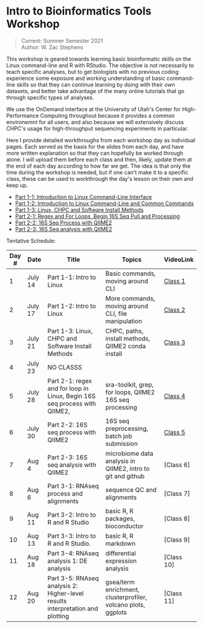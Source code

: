 # Intro to Bioinformatics Tools Workshop
> Current: Summer Semester 2021 \
> Author: W. Zac Stephens

This workshop is geared towards learning basic bioinformatic skills on the Linux command-line and R with RStudio. The objective is not necessarily to teach specific analyses, but to get biologists with no previous coding experience some exposure and working understanding of basic command-line skills so that they can continue learning by doing with their own datasets, and better take advantage of the many online tutorials that go through specific types of analyses.

We use the OnDemand interface at the University of Utah's Center for High-Performance Computing throughout because it provides a common environemnt for all users, and also because we will extensively discuss CHPC's usage for high-throughput sequencing experiments in particular.

Here I provide detailed workthroughs from each workshop day
as individual pages. Each served as the basis for the slides from each day, and have more written explanation so that they can hopefully be worked through alone. I will upload them before each class and then, likely, update them at the end of each day according to how far we get. The idea is that only the time during the workshop is needed, but if one can't make it to a specific class, these can be used to workthrough the day's lesson on their own and keep up.

- [Part 1-1: Introduction to Linux Command-Line Interface](https://github.com/wzacs1/BioinfWorkshop/blob/master/Workthroughs/Part1-1_IntroToLinuxCLI.md)
- [Part 1-2: Introduction to Linux Command-Line and Common Commands](https://github.com/wzacs1/BioinfWorkshop/blob/master/Workthroughs/Part1-2_IntroToLinux.md)
- [Part 1-3: Linux, CHPC and Software Install Methods](https://github.com/wzacs1/BioinfWorkshop/blob/master/Workthroughs/Part1-3_CHPCandLinuxContinued.md)
- [Part 2-1: Regex and For Loops, Begin 16S Seq Pull and Processing](https://github.com/wzacs1/BioinfWorkshop/blob/master/Workthroughs/Part2-1_SRAPull_16SseqProcessQiiime2.md)
- [Part 2-2: 16S Seq Process with QIIME2](https://github.com/wzacs1/BioinfWorkshop/blob/master/Workthroughs/Part2-2_16SseqProcessQiime2.md)
- [Part 2-3: 16S Seq analysis with QIIME2](https://github.com/wzacs1/BioinfWorkshop/blob/master/Workthroughs/Part2-3_16SseqAnalysis.md)

Tentative Schedule:

Day #  |  Date  | Title  | Topics | VideoLink
------ | ------ | ------ | ----- | -----
1 | July 14 | Part 1-1: Intro to Linux | Basic commands, moving around CLI |  [Class 1 ]( https://www.youtube.com/playlist?list=PL_Pe_9PaIEBN-MDiucIgx4sR1NLbneDDE)
2 | July 17 | Part 1-2: Intro to Linux | More commands, moving around CLI, file manipulation | [Class 2](https://www.youtube.com/watch?v=8xwjIng3LrE&list=PL_Pe_9PaIEBN-MDiucIgx4sR1NLbneDDE&index=2)
3 | July 21 | Part 1-3: Linux, CHPC and Software Install Methods |  CHPC, paths, install methods, QIIME2 conda install | [Class 3](https://www.youtube.com/playlist?list=PL_Pe_9PaIEBN-MDiucIgx4sR1NLbneDDE)
4 | July 23 | NO CLASSS |
5 | July 28 | Part 2-1: regex and for loop in Linux, Begin 16S seq process with QIIME2,  | sra-toolkit, grep, for loops, QIIME2 16S seq processing | [Class 4](https://www.youtube.com/watch?v=xfRUAr7F0BE&list=PL_Pe_9PaIEBN-MDiucIgx4sR1NLbneDDE&index=4)
6 | July 30 | Part 2-2: 16S seq process with QIIME2 | 16S seq preprocessing, batch job submission | [Class 5](https://www.youtube.com/watch?v=8xwjIng3LrE&list=PL_Pe_9PaIEBN-MDiucIgx4sR1NLbneDDE&index=5)
7 | Aug 4 | Part 2-3: 16S seq analysis with QIIME2 | microbiome data analysis in QIIME2, intro to git and github | [Class 6]
8 | Aug 6 | Part 3-1: RNAseq process and alignments | sequence QC and alignments | [Class 7]
9 | Aug 11 | Part 3-2: Intro to R and R Studio | basic R, R packages, bioconductor | [Class 8]
10 | Aug 13 | Part 3-3: Intro to R and R Studio. | basic R, R markdown | [Class 9]
11 | Aug 18 | Part 3-4: RNAseq analysis 1: DE analysis | differential expression analysis | [Class 10]
12 | Aug 20 | Part 3-5: RNAseq analysis 2: Higher-level results interpretation and plotting | gsea/term enrichment, clusterprofiler, volcano plots, ggplots | [Class 11]
